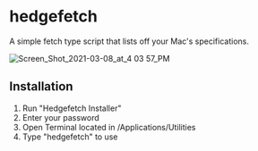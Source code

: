 # hedgefetch
A simple fetch type script that lists off your Mac's specifications.

![Screen_Shot_2021-03-08_at_4 03 57_PM](https://user-images.githubusercontent.com/72932987/110386621-23a41300-8026-11eb-8303-5f23e25d325f.png)

## Installation
  1. Run "Hedgefetch Installer"
  2. Enter your password
  3. Open Terminal located in /Applications/Utilities
  4. Type "hedgefetch" to use
  


